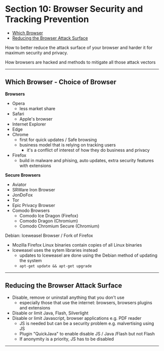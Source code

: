 # Section 10: Browser Security and Tracking Prevention

- [Which Browser](#which-browser)
- [Reducing the Browser Attack Surface](#reducing-the-browser-attack-surface)

How to better reduce the attack surface of your browser and harder it for maximum security and privacy.

How browsers are hacked and methods to mitigate all those attack vectors

---

## Which Browser - Choice of Browser

**Browsers**
- Opera
  - less market share
- Safari
  - Apple's browser
- Internet Explorer
- Edge
- Chrome
  - first for quick updates / Safe browsing
  - business model that is relying on tracking users
    - it's a conflict of interest of how they do business and privacy
- Firefox
  - build in malware and phising, auto updates, extra security features with extensions

**Secure Browsers**
- Aviator
- SRWare Iron Browser
- JonDoFox
- Tor
- Epic Privacy Browser
- Comodo Browsers
  - Comodo Ice Dragon (Firefox)
  - Comodo Dragon (Chromium)
  - Comodo Chromium Secure (Chromium)

Debian: Iceweasel Browser / Fork of Firefox 
- Mozilla Firefox Linux binaries contain copies of all Linux binaries
- Iceweasel uses the sytem libraries instead
  - updates to Iceweasel are done using the Debian method of updating the system
  - `apt-get update && apt-get upgrade`

---

## Reducing the Browser Attack Surface

- Disable, remove or uninstall anything that you don't use
  - especially those that use the internet: browsers, browsers plugins and extensions
- Disable or limit Java, Flash, Silverlight
- Disable or limit Javascript, browser applications e.g. PDF reader
  - JS is needed but can be a security problem e.g. malvertising using JS
  - Plugin "QuickJava" to enable disable JS / Java /Flash but not Flash
  - If anonymity is a priority, JS has to be disabled

---
